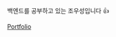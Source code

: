 백엔드를 공부하고 있는 조우성입니다 👍

[Portfolio](https://woosung-cho-dev.notion.site/WooSung-Cho-Portfolio-76fd9e00dbf04933b02fe6dd568d4b93?pvs=4)
